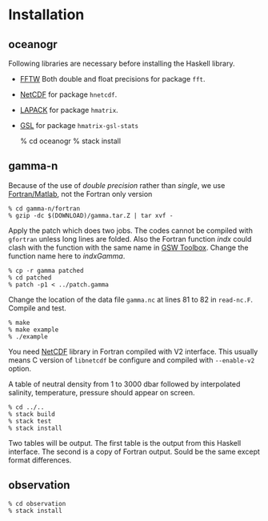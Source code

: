 # Installation

## oceanogr

Following libraries are necessary before installing the Haskell library.

- [FFTW](http://www.fftw.org) Both double and float precisions for package `fft`.
- [NetCDF](https://www.unidata.ucar.edu/software/netcdf/) for package `hnetcdf`.
- [LAPACK](http://www.netlib.org/lapack/) for package `hmatrix`.
- [GSL](https://www.gnu.org/software/gsl/) for package `hmatrix-gsl-stats`


    % cd oceanogr
    % stack install

## gamma-n

Because of the use of *double precision* rather than *single*, we use [Fortran/Matlab](http://www.teos-10.org/preteos10_software/neutral_density.html), not the Fortran only version

    % cd gamma-n/fortran
    % gzip -dc $(DOWNLOAD)/gamma.tar.Z | tar xvf -

Apply the patch which does two jobs.
The codes cannot be compiled with `gfortran` unless long lines are folded. Also the Fortran function *indx* could clash with the function with the same name in [GSW Toolbox](http://www.teos-10.org/software.htm). Change the function name here to *indxGamma*.

    % cp -r gamma patched
    % cd patched
    % patch -p1 < ../patch.gamma

Change the location of the data file `gamma.nc` at lines 81 to 82 in `read-nc.F`. Compile and test.

    % make
    % make example
    % ./example

You need [NetCDF](https://www.unidata.ucar.edu/software/netcdf/) library in Fortran compiled with V2 interface. This usually means C version of `libnetcdf` be configure and compiled with `--enable-v2` option.

A table of neutral density from 1 to 3000 dbar followed by interpolated salinity, temperature, pressure should appear on screen.

    % cd ../..
    % stack build
    % stack test
    % stack install

Two tables will be output. The first table is the output from this Haskell interface. The second is a copy of Fortran output. Sould be the same except format differences.

## observation

    % cd observation
    % stack install
